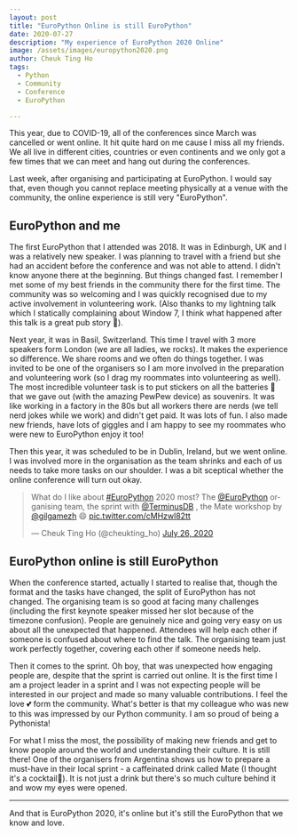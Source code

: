 ```yaml
---
layout: post
title: "EuroPython Online is still EuroPython"
date: 2020-07-27
description: "My experience of EuroPython 2020 Online"
image: /assets/images/europython2020.png
author: Cheuk Ting Ho
tags:
  - Python
  - Community
  - Conference
  - EuroPython

---
```


This year, due to COVID-19, all of the conferences since March was cancelled or went online. It hit quite hard on me cause I miss all my friends. We all live in different cities, countries or even continents and we only got a few times that we can meet and hang out during the conferences.

Last week, after organising and participating at EuroPython. I would say that, even though you cannot replace meeting physically at a venue with the community, the online experience is still very "EuroPython".

## EuroPython and me

The first EuroPython that I attended was 2018. It was in Edinburgh, UK and I was a relatively new speaker. I was planning to travel with a friend but she had an accident before the conference and was not able to attend. I didn't know anyone there at the beginning. But things changed fast. I remember I met some of my best friends in the community there for the first time. The community was so welcoming and I was quickly recognised due to my active involvement in volunteering work. (Also thanks to my lightning talk which I statically complaining about Window 7, I think what happened after this talk is a great pub story 🍻).

Next year, it was in Basil, Switzerland. This time I travel with 3 more speakers form London (we are all ladies, we rocks). It makes the experience so difference. We share rooms and we often do things together. I was invited to be one of the organisers so I am more involved in the preparation and volunteering work (so I drag my roommates into volunteering as well). The most incredible volunteer task is to put stickers on all the batteries 🔋 that we gave out (with the amazing PewPew device) as souvenirs. It was like working in a factory in the 80s but all workers there are nerds (we tell nerd jokes while we work) and didn't get paid. It was lots of fun. I also made new friends, have lots of giggles and I am happy to see my roommates who were new to EuroPython enjoy it too!

Then this year, it was scheduled to be in Dublin, Ireland, but we went online. I was involved more in the organisation as the team shrinks and each of us needs to take more tasks on our shoulder. I was a bit sceptical whether the online conference will turn out okay.

<blockquote class="twitter-tweet"><p lang="en" dir="ltr">What do I like about <a href="https://twitter.com/hashtag/EuroPython?src=hash&amp;ref_src=twsrc%5Etfw">#EuroPython</a> 2020 most? The <a href="https://twitter.com/europython?ref_src=twsrc%5Etfw">@EuroPython</a> organising team, the sprint with <a href="https://twitter.com/TerminusDB?ref_src=twsrc%5Etfw">@TerminusDB</a> , the Mate workshop by <a href="https://twitter.com/gilgamezh?ref_src=twsrc%5Etfw">@gilgamezh</a> 😄 <a href="https://t.co/cMHzwl82tt">pic.twitter.com/cMHzwl82tt</a></p>&mdash; Cheuk Ting Ho (@cheukting_ho) <a href="https://twitter.com/cheukting_ho/status/1287520225450237953?ref_src=twsrc%5Etfw">July 26, 2020</a></blockquote> <script async src="https://platform.twitter.com/widgets.js" charset="utf-8"></script>

## EuroPython online is still EuroPython

When the conference started, actually I started to realise that, though the format and the tasks have changed, the split of EuroPython has not changed. The organising team is so good at facing many challenges (including the first keynote speaker missed her slot because of the timezone confusion). People are genuinely nice and going very easy on us about all the unexpected that happened. Attendees will help each other if someone is confused about where to find the talk. The organising team just work perfectly together, covering each other if someone needs help.

Then it comes to the sprint. Oh boy, that was unexpected how engaging people are, despite that the sprint is carried out online. It is the first time I am a project leader in a sprint and I was not expecting people will be interested in our project and made so many valuable contributions. I feel the love 💕 form the community. What's better is that my colleague who was new to this was impressed by our Python community. I am so proud of being a Pythonista!

For what I miss the most, the possibility of making new friends and get to know people around the world and understanding their culture. It is still there! One of the organisers from Argentina shows us how to prepare a must-have in their local sprint - a caffeinated drink called Mate (I thought it's a cocktail🍹). It is not just a drink but there's so much culture behind it and wow my eyes were opened.

---

And that is EuroPython 2020, it's online but it's still the EuroPython that we know and love.

